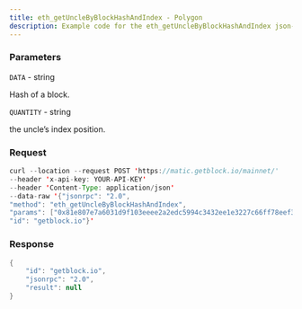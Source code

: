 ```yaml
---
title: eth_getUncleByBlockHashAndIndex - Polygon
description: Example code for the eth_getUncleByBlockHashAndIndex json-rpc method. Сomplete guide on how to use eth_getUncleByBlockHashAndIndex json-rpc in GetBlock.io Web3 documentation.
---
```


### Parameters


`DATA` - string

Hash of a block.

`QUANTITY` - string

the uncle’s index position.

### Request

``` java
curl --location --request POST 'https://matic.getblock.io/mainnet/' 
--header 'x-api-key: YOUR-API-KEY' 
--header 'Content-Type: application/json' 
--data-raw '{"jsonrpc": "2.0",
"method": "eth_getUncleByBlockHashAndIndex",
"params": ["0x81e807e7a6031d9f103eeee2a2edc5994c3432ee1e3227c66ff78eef30ea1dec", "0x0"],
"id": "getblock.io"}'
```

###  Response

``` java
{
    "id": "getblock.io",
    "jsonrpc": "2.0",
    "result": null
}
```

